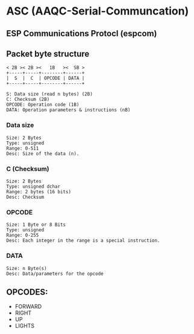 # ASC (AAQC-Serial-Communcation)
## ESP Communications Protocl (espcom)

## Packet byte structure

	< 2B >< 2B ><   1B   ><  SB >
	+-----+-----+--------+------+
	|  S  |  C  | OPCODE | DATA | 
	+-----+-----+--------+------+
	
	S: Data size (read n bytes) (2B)
	C: Checksum (2B)
	OPCODE: Operation code (1B)
	DATA: Operation parameters & instructions (nB)

### Data size

	Size: 2 Bytes
	Type: unsigned
	Range: 0-511
	Desc: Size of the data (n).

### C (Checksum)
	
	Size: 2 Bytes
	Type: unsigned dchar 
	Range: 2 bytes (16 bits)
	Desc: Checksum 

### OPCODE 

	Size: 1 Byte or 8 Bits
	Type: unsigned 
	Range: 0-255
	Desc: Each integer in the range is a special instruction. 

### DATA 

	Size: n Byte(s)
	Desc: Data/parameters for the opcode


## OPCODES:
 - FORWARD
 - RIGHT
 - UP
 - LIGHTS
 